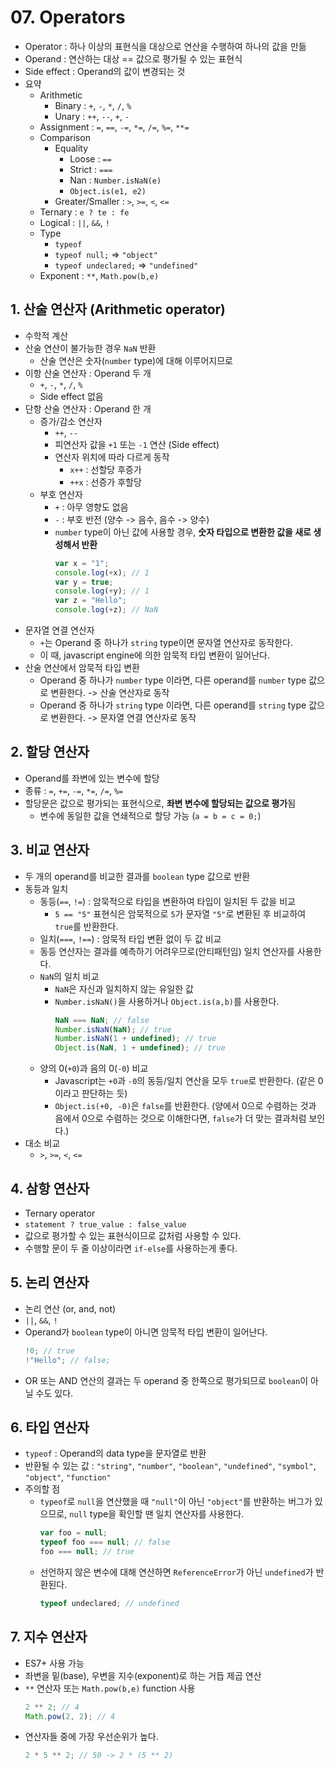 # 07. Operators

- Operator : 하나 이상의 표현식을 대상으로 연산을 수행하여 하나의 값을 만듦
- Operand : 연산하는 대상 == 값으로 평가될 수 있는 표현식
- Side effect : Operand의 값이 변경되는 것
- 요약
  - Arithmetic
    - Binary : `+`, `-`, `*`, `/`, `%`
    - Unary : `++`, `--`, `+`, `-`
  - Assignment : `=`, `==`, `-=`, `*=`, `/=`, `%=`, `**=`
  - Comparison
    - Equality
      - Loose : `==`
      - Strict : `===`
      - Nan : `Number.isNaN(e)`
      - `Object.is(e1, e2)`
    - Greater/Smaller : `>`, `>=`, `<`, `<=`
  - Ternary : `e ? te : fe`
  - Logical : `||`, `&&`, `!`
  - Type
    - `typeof`
    - `typeof null;` => `"object"`
    - `typeof undeclared;` => `"undefined"`
  - Exponent : `**`, `Math.pow(b,e)`

## 1. 산술 연산자 (Arithmetic operator)

- 수학적 계산
- 산술 연산이 불가능한 경우 `NaN` 반환
  - 산술 연산은 숫자(`number` type)에 대해 이루어지므로
- 이항 산술 연산자 : Operand 두 개
  - `+`, `-`, `*`, `/`, `%`
  - Side effect 없음
- 단항 산술 연산자 : Operand 한 개
  - 증가/감소 연산자
    - `++`, `--`
    - 피연산자 값을 `+1` 또는 `-1` 연산 (Side effect)
    - 연산자 위치에 따라 다르게 동작
      - `x++` : 선할당 후증가
      - `++x` : 선증가 후할당
  - 부호 연산자
    - `+` : 아무 영향도 없음
    - `-` : 부호 반전 (양수 -> 음수, 음수 -> 양수)
    - `number` type이 아닌 값에 사용할 경우, **숫자 타입으로 변환한 값을 새로 생성해서 반환**
      ```javascript
      var x = "1";
      console.log(+x); // 1
      var y = true;
      console.log(+y); // 1
      var z = "Hello";
      console.log(+z); // NaN
      ```
- 문자열 연결 연산자
  - `+`는 Operand 중 하나가 `string` type이면 문자열 연산자로 동작한다.
  - 이 때, javascript engine에 의한 암묵적 타입 변환이 일어난다.
- 산술 연산에서 암묵적 타입 변환
  - Operand 중 하나가 `number` type 이라면, 다른 operand를 `number` type 값으로 변환한다. -> 산술 연산자로 동작
  - Operand 중 하나가 `string` type 이라면, 다른 operand를 `string` type 값으로 변환한다. -> 문자열 연결 연산자로 동작

## 2. 할당 연산자

- Operand를 좌변에 있는 변수에 할당
- 종류 : `=`, `+=`, `-=`, `*=`, `/=`, `%=`
- 할당문은 값으로 평가되는 표현식으로, **좌변 변수에 할당되는 값으로 평가**됨
  - 변수에 동일한 값을 연쇄적으로 할당 가능 (`a = b = c = 0;`)

## 3. 비교 연산자

- 두 개의 operand를 비교한 결과를 `boolean` type 값으로 반환
- 동등과 일치
  - 동등(`==`, `!=`) : 암묵적으로 타입을 변환하여 타입이 일치된 두 값을 비교
    - `5 == "5"` 표현식은 암묵적으로 `5`가 문자열 `"5"`로 변환된 후 비교하여 `true`를 반환한다.
  - 일치(`===`, `!==`) : 암묵적 타입 변환 없이 두 값 비교
  - 동등 연산자는 결과를 예측하기 어려우므로(안티패턴임) 일치 연산자를 사용한다.
  - `NaN`의 일치 비교
    - `NaN`은 자신과 일치하지 않는 유일한 값
    - `Number.isNaN()`을 사용하거나 `Object.is(a,b)`를 사용한다.
      ```javascript
      NaN === NaN; // false
      Number.isNaN(NaN); // true
      Number.isNaN(1 + undefined); // true
      Object.is(NaN, 1 + undefined); // true
      ```
  - 양의 0(`+0`)과 음의 0(`-0`) 비교
    - Javascript는 `+0`과 `-0`의 동등/일치 연산을 모두 `true`로 반환한다. (같은 0이라고 판단하는 듯)
    - `Object.is(+0, -0)`은 `false`를 반환한다. (양에서 0으로 수렴하는 것과 음에서 0으로 수렴하는 것으로 이해한다면, `false`가 더 맞는 결과처럼 보인다.)
- 대소 비교
  - `>`, `>=`, `<`, `<=`

## 4. 삼항 연산자

- Ternary operator
- `statement ? true_value : false_value`
- 값으로 평가할 수 있는 표현식이므로 값처럼 사용할 수 있다.
- 수행할 문이 두 줄 이상이라면 `if-else`를 사용하는게 좋다.

## 5. 논리 연산자

- 논리 연산 (or, and, not)
- `||`, `&&`, `!`
- Operand가 `boolean` type이 아니면 암묵적 타입 변환이 일어난다.
  ```javascript
  !0; // true
  !"Hello"; // false;
  ```
- OR 또는 AND 연산의 결과는 두 operand 중 한쪽으로 평가되므로 `boolean`이 아닐 수도 있다.

## 6. 타입 연산자

- `typeof` : Operand의 data type을 문자열로 반환
- 반환될 수 있는 값 : `"string"`, `"number"`, `"boolean"`, `"undefined"`, `"symbol"`, `"object"`, `"function"`
- 주의할 점
  - `typeof`로 `null`을 연산했을 때 `"null"`이 아닌 `"object"`를 반환하는 버그가 있으므로, `null` type을 확인할 땐 일치 연산자를 사용한다.
    ```javascript
    var foo = null;
    typeof foo === null; // false
    foo === null; // true
    ```
  - 선언하지 않은 변수에 대해 연산하면 `ReferenceError`가 아닌 `undefined`가 반환된다.
    ```javascript
    typeof undeclared; // undefined
    ```

## 7. 지수 연산자

- ES7+ 사용 가능
- 좌변을 밑(base), 우변을 지수(exponent)로 하는 거듭 제곱 연산
- `**` 연산자 또는 `Math.pow(b,e)` function 사용
  ```javascript
  2 ** 2; // 4
  Math.pow(2, 2); // 4
  ```
- 연산자들 중에 가장 우선순위가 높다.
  ```javascript
  2 * 5 ** 2; // 50 -> 2 * (5 ** 2)
  ```
